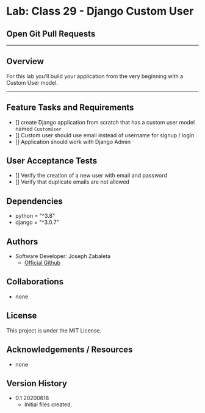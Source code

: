 # Lab: Class 29 - Django Custom User

## Open Git Pull Requests  

---

## Overview  
For this lab you’ll build your application from the very beginning with a Custom User model.

---

## Feature Tasks and Requirements  
- [] create Django application from scratch that has a custom user model named `CustomUser`  
- [] Custom user should use email instead of username for signup / login  
- [] Application should work with Django Admin

## User Acceptance Tests  
- [] Verify the creation of a new user with email and password
- [] Verify that duplicate emails are not allowed

## Dependencies  
- python = "^3.8"
- django = "^3.0.7"

## Authors  
- Software Developer: Joseph Zabaleta
  - [Official Github](https://github.com/joseph-zabaleta)  

## Collaborations  
- none  

## License  
This project is under the MIT License.

## Acknowledgements / Resources  
- none

## Version History  
- 0.1 20200618
    - Initial files created.  
